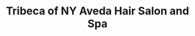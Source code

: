 ---
title: "Tribeca of NY Aveda Hair Salon and Spa"
url: /aurora/tribeca-of-ny-aveda-hair-salon-and-spa/
shop: Friseur
---